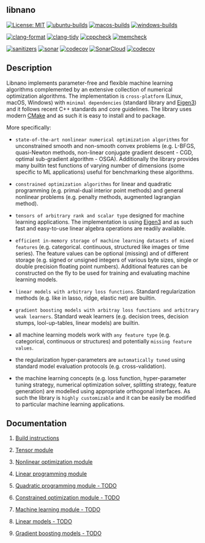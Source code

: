 ## libnano

[![License: MIT](https://img.shields.io/badge/License-MIT-green.svg)](https://opensource.org/licenses/MIT)
[![ubuntu-builds](https://github.com/accosmin-org/libnano/actions/workflows/deploy_ubuntu.yml/badge.svg)](https://github.com/accosmin-org/libnano/actions/workflows/deploy_ubuntu.yml)
[![macos-builds](https://github.com/accosmin-org/libnano/actions/workflows/deploy_macos.yml/badge.svg)](https://github.com/accosmin-org/libnano/actions/workflows/deploy_macos.yml)
[![windows-builds](https://github.com/accosmin-org/libnano/actions/workflows/deploy_windows.yml/badge.svg)](https://github.com/accosmin-org/libnano/actions/workflows/deploy_windows.yml)

[![clang-format](https://github.com/accosmin-org/libnano/actions/workflows/clang_format.yml/badge.svg)](https://github.com/accosmin-org/libnano/actions/workflows/clang_format.yml)
[![clang-tidy](https://github.com/accosmin-org/libnano/actions/workflows/clang_tidy.yml/badge.svg)](https://github.com/accosmin-org/libnano/actions/workflows/clang_tidy.yml)
[![cppcheck](https://github.com/accosmin-org/libnano/actions/workflows/cppcheck.yml/badge.svg)](https://github.com/accosmin-org/libnano/actions/workflows/cppcheck.yml)
[![memcheck](https://github.com/accosmin-org/libnano/actions/workflows/memcheck.yml/badge.svg)](https://github.com/accosmin-org/libnano/actions/workflows/memcheck.yml)

[![sanitizers](https://github.com/accosmin-org/libnano/actions/workflows/sanitizers.yml/badge.svg)](https://github.com/accosmin-org/libnano/actions/workflows/sanitizers.yml)
[![sonar](https://github.com/accosmin-org/libnano/actions/workflows/sonar.yml/badge.svg)](https://github.com/accosmin-org/libnano/actions/workflows/sonar.yml)
[![codecov](https://github.com/accosmin-org/libnano/actions/workflows/codecov.yml/badge.svg)](https://github.com/accosmin-org/libnano/actions/workflows/codecov.yml)
[![SonarCloud](https://sonarcloud.io/api/project_badges/measure?project=libnano&metric=alert_status)](https://sonarcloud.io/summary/overall?id=libnano)
[![codecov](https://codecov.io/gh/accosmin-org/libnano/branch/master/graph/badge.svg?token=X2IkpkoQEB)](https://codecov.io/gh/accosmin-org/libnano)

## Description

Libnano implements parameter-free and flexible machine learning algorithms complemented by an extensive collection of numerical optimization algorithms. The implementation is `cross-platform` (Linux, macOS, Windows) with `minimal dependencies` (standard library and [Eigen3](https://eigen.tuxfamily.org)) and it follows recent C++ standards and core guidelines. The library uses modern [CMake](https://cmake.org/) and as such it is easy to install and to package.

More specifically:

* `state-of-the-art nonlinear numerical optimization algorithms` for unconstrained smooth and non-smooth convex problems (e.g. L-BFGS, quasi-Newton methods, non-linear conjugate gradient descent - CGD, optimal sub-gradient algorithm - OSGA). Additionally the library provides many builtin test functions of varying number of dimensions (some specific to ML applications) useful for benchmarking these algorithms.

* `constrained optimization algorithms` for linear and quadratic programming (e.g. primal-dual interior point methods) and general nonlinear problems (e.g. penalty methods, augmented lagrangian method).

* `tensors of arbitrary rank and scalar type` designed for machine learning applications. The implementation is using [Eigen3](https://eigen.tuxfamily.org) and as such fast and easy-to-use linear algebra operations are readily available.

* `efficient in-memory storage of machine learning datasets of mixed features` (e.g. categorical. continuous, structured like images or time series). The feature values can be optional (missing) and of different storage (e.g. signed or unsigned integers of various byte sizes, single or double precision floating point numbers). Additional features can be constructed on the fly to be used for training and evaluating machine learning models.

* `linear models with arbitrary loss functions`. Standard regularization methods (e.g. like in lasso, ridge, elastic net) are builtin.

* `gradient boosting models with arbitray loss functions and arbitrary weak learners`. Standard weak learners (e.g. decision trees, decision stumps, lool-up-tables, linear models) are builtin.

* all machine learning models work with `any feature type` (e.g. categorical, continuous or structures) and potentially `missing feature values`.

* the regularization hyper-parameters are `automatically tuned` using standard model evaluation protocols (e.g. cross-validation).

* the machine learning concepts (e.g. loss function, hyper-parameter tuning strategy, numerical optimization solver, splitting strategy, feature generation) are modelled using appropriate orthogonal interfaces. As such the library is `highly customizable` and it can be easily be modified to particular machine learning applications.


## Documentation

1. [Build instructions](docs/build.md)

2. [Tensor module](docs/tensor.md)

3. [Nonlinear optimization module](docs/nonlinear.md)

5. [Linear programming module](docs/linprog.md)

6. [Quadratic programming module - TODO](docs/quadprog.md)

7. [Constrained optimization module - TODO](docs/constrained.md)

8. [Machine learning module - TODO](docs/mlearn.md)

9. [Linear models - TODO](docs/linear.md)

10. [Gradient boosting models - TODO](docs/gboost.md)
